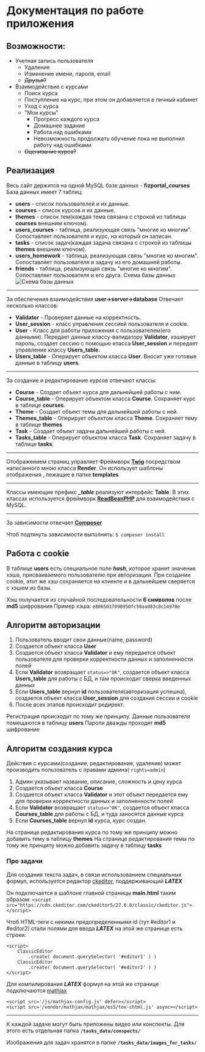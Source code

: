 

# Документация по работе приложения


## Возможности:
- Учетная запись пользователя
  - Удаление
  - Изменение имени, пароля, email
  - ~~Друзья?~~
- Взаимодействие с курсами
  - Поиск курса
  - Поступление на курс, при этом он добавляется в личный кабинет
  - Уход с курса
  - "Мои курсы"
    - Прогресс каждого курса
    - Домашнее задание
    - Работа над ошибками
    - Невозможность продолжать обучение пока не выполнил работу над ошибками
  - ~~Оценивание курса?~~

## Реализация
Весь сайт держится на одной  MySQL базе данных - **fizportal_courses**
База данных имеет 7 таблиц:
- **users** - список пользователей и их данные.
- **courses** - список курсов и их данные.
- **themes** - список тем(каждая тема связана с строкой из таблицы **courses** внешним ключом).
- **users_courses** - таблица, реализующая связь "многие ко многим". Сопоставляет пользователя и курс, на который он записан.
- **tasks** - список задач(каждая задача связана с строкой из таблицы **themes** внешним ключом).
- **users_homework** - таблица, реализующая связь "многие ко многим". Сопоставляет пользователя и задачу из его домашней работы.
- **friends** -  таблица, реализующая связь "многие ко многим". Сопоставляет пользователя и его друга.
Cхема базы данных
![Cхема базы данных](docs/schema_bd.png)

***
За обеспечения взаимодействия
**user->server->database**
Отвечает несколько классов:
- **Validator** - Проверяет данные на корректность.
- **User_session** - класс управления сессией пользователя и cookie.
- **User** - Класс для работы приложения с пользователем(его данными). Передает данные классу-валидатору **Validator**, хэширует пароль, создает сессию с помощью класса **User_session** и передает управление классу **Users_table**.
- **Users_table** - Оперирует объектом класса **User**. Вносит уже готовые данные в таблицу **users**.
***
За создание и редактирование курсов отвечают классы:
- **Course** - Создает объект курса для дальнейшей работы с ним.
- **Course_table** - Оперирует объектом класса **Course**. Сохраняет курс в таблице **courses**.
- **Theme** - Создает объект темы для дальнейшей работы с ней.
- **Themes_table** - Оперирует объектом класса **Theme**. Сохраняет тему в таблице **themes**.
- **Task** - Cоздает объект задачи дальнейшей работы с ней.
- **Tasks_table** - Оперирует объектом класса **Task**. Сохраняет задачу в таблице **tasks**.
***
Отображением страниц управляет Фреймворк [**Twig**](https://twig.symfony.com/) посредством написанного мною класса **Render**. Он использует шаблоны отображения , лежащие в папке **templates**
***
Классы имеющие префикс ***_table*** реализуют интерфейс **Table**.
В этих классах используется фреймворк [**ReadBeanPHP**](https://redbeanphp.com/index.php) для взаимодействия с MySQL.
***
За зависимости отвечает [**Composer**](https://getcomposer.org/)

Чтоб подтянуть зависимости выполнить:
`$ composer install`
## Работа c cookie
В таблице **users** есть специальное поле ***hash***, которое хранит значение хэша, присваиваемого пользователю при авторизации. При создании cookie, этот же хэш сохраняется на клиенте и в дальнейшем сверяется с хэшем из базы.

Хэш получается из случайной последовательности **6 символов** после **md5** шифрования
Пример хэша:
`e80b5017098950fc58aad83c8c14978e`

## Алгоритм авторизации
1. Пользователь вводит свои данные(name, password)
2. Создается объект класса **User**
3. Создается объект класса **Validator** и ему передается объект пользователя для проверки корректности данных и заполненности полей
4. Если **Validator** возвращает `status=>"OK"`, создается объект класса **Users_table** для работы с БД, и там происходит сверка введенных данных
5. Если **Users_table** вернул **id** пользователя(авторизация успешна), создается объект класса **User_session** для создания сессии и cookie
6. После всех этапов происходит редирект.

Регистрация происходит по тому же принципу.
Данные пользователя помещаются в таблицу **users**
Пароли дважды проходят **md5** шифрование

## Алгоритм создания курса
Действия с курсами(создание, редактирование, удаление) может производить пользователь с правами админа( `rights=admin`)
1. Админ указывает название, описание, сложность и цену курса
2. Создается объект класса **Course**
3. Создается объект класса **Validator** и этот объект передается ему для проверки корректности данных и заполненности полей
4. Если **Validator** возвращает `status=>"OK"`, создается объект класса **Courses_table** для работы с БД, и туда заносятся данные курса
5. Если **Courses_table** вернул **id** курса, курс создан.

На странице редактирования курса по тому же принципу можно добавить тему в таблицу **themes**
На странице редактирования темы по тому же принципу можно добавить задачу в таблицу **tasks**
### Про задачи
Для создания текста задач, в связи использованием специальных формул, используется редактор [ckeditor](https://ckeditor.com/), поддерживающий ***LATEX***

Он подключается в шаблоне главной страницы **main.html** таким образом:
`<script  src="https://cdn.ckeditor.com/ckeditor5/27.0.0/classic/ckeditor.js"></script>`

Чтоб HTML-теги с некими предопределенными id (тут #editor1 и #editor2) стали полями для ввода ***LATEX***
на этой же странице есть строки:
```
<script>
	ClassicEditor
		.create( document.querySelector( '#editor1' ) )
	ClassicEditor
		.create( document.querySelector( '#editor2' ) )
</script>
```

Для компилирования ***LATEX*** формул на этой же странице подключаются [mathjax](https://www.mathjax.org/)
```
<script src='/js/mathjax-config.js' defer></script>
<script src='/vendor/mathjax/mathjax/es5/tex-chtml.js' async></script>
```
***
К каждой задаче могут быть приложены видео или конспекты. Для этого есть отдельная папка **`/tasks_data/conspects/`**

Изображения для задач хранятся в папке **`/tasks_data/images_for_tasks/`**
